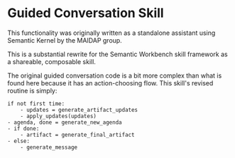 # Guided Conversation Skill

This functionality was originally written as a standalone assistant using
Semantic Kernel by the MAIDAP group.

This is a substantial rewrite for the Semantic Workbench skill framework as a
shareable, composable skill.

The original guided conversation code is a bit more complex than what is found
here because it has an action-choosing flow. This skill's revised routine is
simply:

```
if not first time:
    - updates = generate_artifact_updates
    - apply_updates(updates)
- agenda, done = generate_new_agenda
- if done:
    - artifact = generate_final_artifact
- else:
    - generate_message
```
